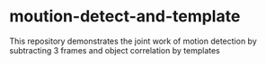 # moution-detect-and-template
This repository demonstrates the joint work of motion detection by subtracting 3 frames and object correlation by templates
